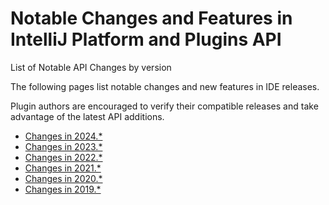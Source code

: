 <!-- Copyright 2000-2023 JetBrains s.r.o. and contributors. Use of this source code is governed by the Apache 2.0 license. -->

# Notable Changes and Features in IntelliJ Platform and Plugins API

<link-summary>List of Notable API Changes by version</link-summary>

The following pages list notable changes and new features in IDE releases.

Plugin authors are encouraged to verify their compatible releases and take advantage of the latest API additions.

<include from="snippets.md" element-id="subscribeNews"/>

* [Changes in 2024.*](api_notable_list_2024.md)
* [Changes in 2023.*](api_notable_list_2023.md)
* [Changes in 2022.*](api_notable_list_2022.md)
* [Changes in 2021.*](api_notable_list_2021.md)
* [Changes in 2020.*](api_notable_list_2020.md)
* [Changes in 2019.*](api_notable_list_2019.md)
